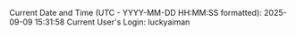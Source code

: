 Current Date and Time (UTC - YYYY-MM-DD HH:MM:SS formatted): 2025-09-09 15:31:58
Current User's Login: luckyaiman

